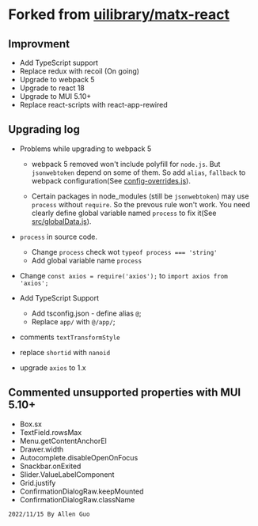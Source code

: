 <h1>Forked from <a href="https://github.com/uilibrary/matx-react">uilibrary/matx-react</a></h1>

## Improvment

- Add TypeScript support
- Replace redux with recoil (On going)
- Upgrade to webpack 5
- Upgrade to react 18
- Upgrade to MUI 5.10+
- Replace react-scripts with react-app-rewired

## Upgrading log

- Problems while upgrading to webpack 5

  - webpack 5 removed won't include polyfill for `node.js`. But `jsonwebtoken` depend on some of them. So add `alias`, `fallback` to webpack configuration(See [config-overrides.js](config-overrides.js)).

  - Certain packages in node_modules (still be `jsonwebtoken`) may use `process` without `require`. So the prevous rule won't work. You need clearly define global variable named `process` to fix it(See  
    [src/globalData.js](src/globalData.js)).

- `process` in source code.
  - Change `process` check wot `typeof process === 'string'`
  - Add global variable name `process`
- Change `const axios = require('axios');` to `import axios from 'axios';`
- Add TypeScript Support
  - Add tsconfig.json - define alias `@`;
  - Replace `app/` with `@/app/`;
- comments `textTransformStyle`
- replace `shortid` with `nanoid`
- upgrade `axios` to 1.x

## Commented unsupported properties with MUI 5.10+

- Box.sx
- TextField.rowsMax
- Menu.getContentAnchorEl
- Drawer.width
- Autocomplete.disableOpenOnFocus
- Snackbar.onExited
- Slider.ValueLabelComponent
- Grid.justify
- ConfirmationDialogRaw.keepMounted
- ConfirmationDialogRaw.className

`2022/11/15 By Allen Guo`
